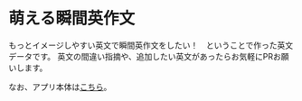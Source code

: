 萌える瞬間英作文
======================

もっとイメージしやすい英文で瞬間英作文をしたい！　ということで作った英文データです。
英文の間違い指摘や、追加したい英文があったらお気軽にPRお願いします。

なお、アプリ本体は[こちら](https://play.google.com/store/apps/details?id=pascal.orz.cn.moeenglish)。
